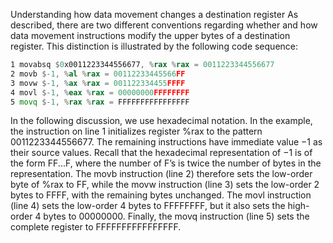Understanding how data movement changes a destination register
As described, there are two different conventions regarding whether and how data movement instructions modify the upper bytes of a destination register. This distinction is illustrated by the following
code sequence:
```asm
1 movabsq $0x0011223344556677, %rax %rax = 0011223344556677
2 movb $-1, %al %rax = 00112233445566FF
3 movw $-1, %ax %rax = 001122334455FFFF
4 movl $-1, %eax %rax = 00000000FFFFFFFF
5 movq $-1, %rax %rax = FFFFFFFFFFFFFFFF
```
In the following discussion, we use hexadecimal notation. In the example, the instruction on line 1
initializes register %rax to the pattern 0011223344556677. The remaining instructions have immediate
value −1 as their source values. Recall that the hexadecimal representation of −1 is of the form FF...F,
where the number of F’s is twice the number of bytes in the representation. The movb instruction (line 2)
therefore sets the low-order byte of %rax to FF, while the movw instruction (line 3) sets the low-order
2 bytes to FFFF, with the remaining bytes unchanged. The movl instruction (line 4) sets the low-order
4 bytes to FFFFFFFF, but it also sets the high-order 4 bytes to 00000000. Finally, the movq instruction
(line 5) sets the complete register to FFFFFFFFFFFFFFFF.